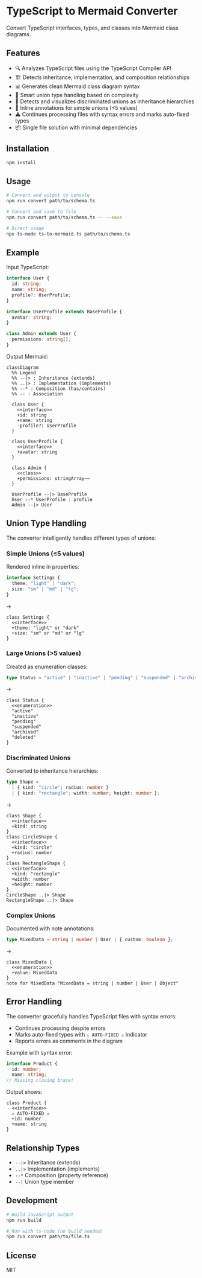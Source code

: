 # TypeScript to Mermaid Converter

Convert TypeScript interfaces, types, and classes into Mermaid class diagrams.

## Features

- 🔍 Analyzes TypeScript files using the TypeScript Compiler API
- 🏗️ Detects inheritance, implementation, and composition relationships
- 📊 Generates clean Mermaid class diagram syntax
- 🎯 Smart union type handling based on complexity
- 🔄 Detects and visualizes discriminated unions as inheritance hierarchies
- 📝 Inline annotations for simple unions (≤5 values)
- ⚠️ Continues processing files with syntax errors and marks auto-fixed types
- 📦 Single file solution with minimal dependencies

## Installation

```bash
npm install
```

## Usage

```bash
# Convert and output to console
npm run convert path/to/schema.ts

# Convert and save to file
npm run convert path/to/schema.ts -- --save

# Direct usage
npx ts-node ts-to-mermaid.ts path/to/schema.ts
```

## Example

Input TypeScript:
```typescript
interface User {
  id: string;
  name: string;
  profile?: UserProfile;
}

interface UserProfile extends BaseProfile {
  avatar: string;
}

class Admin extends User {
  permissions: string[];
}
```

Output Mermaid:
```mermaid
classDiagram
  %% Legend
  %% --|> : Inheritance (extends)
  %% ..|> : Implementation (implements)
  %% --* : Composition (has/contains)
  %% -- : Association

  class User {
    <<interface>>
    +id: string
    +name: string
    -profile?: UserProfile
  }
  
  class UserProfile {
    <<interface>>
    +avatar: string
  }
  
  class Admin {
    <<class>>
    +permissions: stringArray~~
  }
  
  UserProfile --|> BaseProfile
  User --* UserProfile : profile
  Admin --|> User
```

## Union Type Handling

The converter intelligently handles different types of unions:

### Simple Unions (≤5 values)
Rendered inline in properties:
```typescript
interface Settings {
  theme: "light" | "dark";
  size: "sm" | "md" | "lg";
}
```
→
```mermaid
class Settings {
  <<interface>>
  +theme: "light" or "dark"
  +size: "sm" or "md" or "lg"
}
```

### Large Unions (>5 values)
Created as enumeration classes:
```typescript
type Status = "active" | "inactive" | "pending" | "suspended" | "archived" | "deleted";
```
→
```mermaid
class Status {
  <<enumeration>>
  "active"
  "inactive"
  "pending"
  "suspended"
  "archived"
  "deleted"
}
```

### Discriminated Unions
Converted to inheritance hierarchies:
```typescript
type Shape = 
  | { kind: "circle"; radius: number }
  | { kind: "rectangle"; width: number; height: number };
```
→
```mermaid
class Shape {
  <<interface>>
  +kind: string
}
class CircleShape {
  <<interface>>
  +kind: "circle"
  +radius: number
}
class RectangleShape {
  <<interface>>
  +kind: "rectangle"
  +width: number
  +height: number
}
CircleShape ..|> Shape
RectangleShape ..|> Shape
```

### Complex Unions
Documented with note annotations:
```typescript
type MixedData = string | number | User | { custom: boolean };
```
→
```mermaid
class MixedData {
  <<enumeration>>
  +value: MixedData
}
note for MixedData "MixedData = string | number | User | Object"
```

## Error Handling

The converter gracefully handles TypeScript files with syntax errors:

- Continues processing despite errors
- Marks auto-fixed types with `⚠️ AUTO-FIXED ⚠️` indicator
- Reports errors as comments in the diagram

Example with syntax error:
```typescript
interface Product {
  id: number;
  name: string;
// Missing closing brace!
```

Output shows:
```mermaid
class Product {
  <<interface>>
  ⚠️ AUTO-FIXED ⚠️
  +id: number
  +name: string
}
```

## Relationship Types

- `--|>` Inheritance (extends)
- `..|>` Implementation (implements)
- `--*` Composition (property reference)
- `--|` Union type member

## Development

```bash
# Build JavaScript output
npm run build

# Run with ts-node (no build needed)
npm run convert path/to/file.ts
```

## License

MIT